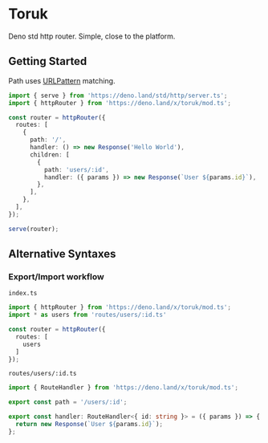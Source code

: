 # Toruk
Deno std http router. Simple, close to the platform.

## Getting Started

Path uses [URLPattern](https://developer.mozilla.org/en-US/docs/Web/API/URLPattern/URLPattern) matching.

```ts
import { serve } from 'https://deno.land/std/http/server.ts';
import { httpRouter } from 'https://deno.land/x/toruk/mod.ts';

const router = httpRouter({
  routes: [
    {
      path: '/',
      handler: () => new Response('Hello World'),
      children: [
        {
          path: 'users/:id',
          handler: ({ params }) => new Response(`User ${params.id}`),
        },
      ],
    },
  ],
});

serve(router);
```

## Alternative Syntaxes

### Export/Import workflow

`index.ts`

```ts
import { httpRouter } from 'https://deno.land/x/toruk/mod.ts';
import * as users from 'routes/users/:id.ts'

const router = httpRouter({
  routes: [
    users
  ]
});
```

`routes/users/:id.ts`

```ts
import { RouteHandler } from 'https://deno.land/x/toruk/mod.ts';

export const path = '/users/:id';

export const handler: RouteHandler<{ id: string }> = ({ params }) => {
  return new Response(`User ${params.id}`);
};
```
